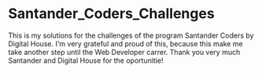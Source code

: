 # Santander_Coders_Challenges
This is my solutions for the challenges of the program Santander Coders by Digital House.
I'm very grateful and proud of this, because this make me take another step until the Web Developer carrer.
Thank you very much Santander and Digital House for the oportunitie!
